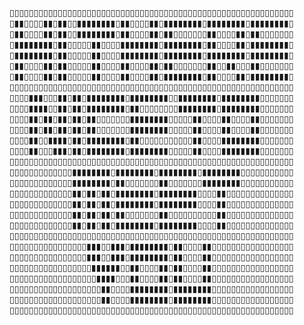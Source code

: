 ▯▯▯▯▯▯▯▯▯▯▯▯▯▯▯▯▯▯▯▯▯▯▯▯▯▯▯▯▯▯▯▯▯▯▯▯▯▯▯▯▯▯▯▯▯▯▯▯▯▯▯▯▯▯▯▯▯▯▯
▯▮▮▯▯▯▯▮▮▯▮▮▯▯▮▮▮▮▮▮▮▮▯▮▮▯▯▯▯▮▮▯▮▮▮▮▮▮▮▮▯▮▮▮▮▮▮▮▮▯▮▮▮▮▮▮▮▮▯
▯▮▮▯▯▯▯▮▮▯▮▮▯▯▮▮▮▮▮▮▮▮▯▮▮▯▯▯▯▮▮▯▮▮▯▯▯▯▯▯▯▮▮▯▯▯▯▮▮▯▮▮▯▯▯▯▯▯▯
▯▮▮▮▮▮▮▮▮▯▮▮▯▯▯▯▯▮▮▯▯▯▯▮▮▮▮▮▮▮▮▯▮▮▮▮▮▮▮▮▯▮▮▯▯▯▯▮▮▯▮▮▮▮▮▮▮▮▯
▯▮▮▮▮▮▮▮▮▯▮▮▯▯▯▯▯▮▮▯▯▯▯▮▮▮▮▮▮▮▮▯▮▮▮▮▮▮▮▮▯▮▮▮▮▮▮▮▮▯▮▮▮▮▮▮▮▮▯
▯▮▮▯▯▯▯▮▮▯▮▮▯▯▯▯▯▮▮▯▯▯▯▮▮▯▯▯▯▮▮▯▮▮▯▯▯▯▯▯▯▮▮▯▯▮▮▯▯▯▮▮▯▯▯▯▯▯▯
▯▮▮▯▯▯▯▮▮▯▮▮▯▯▯▯▯▮▮▯▯▯▯▮▮▯▯▯▯▮▮▯▮▮▮▮▮▮▮▮▯▮▮▯▯▯▯▮▮▯▮▮▮▮▮▮▮▮▯
▯▯▯▯▯▯▯▯▯▯▯▯▯▯▯▯▯▯▯▯▯▯▯▯▯▯▯▯▯▯▯▯▯▯▯▯▯▯▯▯▯▯▯▯▯▯▯▯▯▯▯▯▯▯▯▯▯▯▯
▯▯▯▯▮▮▮▯▯▯▮▮▯▮▮▯▮▮▮▮▮▮▮▮▯▮▮▮▮▮▮▮▮▯▯▮▮▮▮▮▮▮▮▯▮▮▮▮▮▮▮▮▯▯▯▯▯▯▯
▯▯▯▯▮▮▮▮▯▯▮▮▯▮▮▯▮▮▮▮▮▮▮▮▯▮▮▯▯▯▯▯▯▯▯▮▮▮▮▮▮▮▮▯▮▮▮▮▮▮▮▮▯▯▯▯▯▯▯
▯▯▯▯▮▮▯▮▮▯▮▮▯▮▮▯▮▮▯▯▯▯▯▯▯▮▮▮▮▮▮▮▮▯▯▯▯▯▮▮▯▯▯▯▮▮▯▯▯▯▮▮▯▯▯▯▯▯▯
▯▯▯▯▮▮▯▮▮▯▮▮▯▮▮▯▮▮▯▯▯▯▯▯▯▮▮▮▮▮▮▮▮▯▯▯▯▯▮▮▯▯▯▯▮▮▯▯▯▯▮▮▯▯▯▯▯▯▯
▯▯▯▯▮▮▯▯▮▮▮▮▯▮▮▯▮▮▮▮▮▮▮▮▯▮▮▯▯▯▯▯▯▯▯▯▯▯▮▮▯▯▯▯▮▮▮▮▮▮▮▮▯▯▯▯▯▯▯
▯▯▯▯▮▮▯▯▯▮▮▮▯▮▮▯▮▮▮▮▮▮▮▮▯▮▮▮▮▮▮▮▮▯▯▯▯▯▮▮▯▯▯▯▮▮▮▮▮▮▮▮▯▯▯▯▯▯▯
▯▯▯▯▯▯▯▯▯▯▯▯▯▯▯▯▯▯▯▯▯▯▯▯▯▯▯▯▯▯▯▯▯▯▯▯▯▯▯▯▯▯▯▯▯▯▯▯▯▯▯▯▯▯▯▯▯▯▯
▯▯▯▯▯▯▯▯▯▯▯▯▯▮▮▮▮▮▮▮▮▯▮▮▮▮▮▮▮▮▯▮▮▮▮▮▮▮▮▯▮▮▮▮▮▮▮▮▯▯▯▯▯▯▯▯▯▯▯
▯▯▯▯▯▯▯▯▯▯▯▯▯▮▮▮▮▮▮▮▮▯▮▮▯▯▯▯▯▯▯▮▮▯▯▯▯▯▯▯▮▮▮▮▮▮▮▮▯▯▯▯▯▯▯▯▯▯▯
▯▯▯▯▯▯▯▯▯▯▯▯▯▮▮▯▮▮▯▮▮▯▮▮▮▮▮▮▮▮▯▮▮▮▮▮▮▮▮▯▯▯▯▮▮▯▯▯▯▯▯▯▯▯▯▯▯▯▯
▯▯▯▯▯▯▯▯▯▯▯▯▯▮▮▯▮▮▯▮▮▯▮▮▮▮▮▮▮▮▯▮▮▮▮▮▮▮▮▯▯▯▯▮▮▯▯▯▯▯▯▯▯▯▯▯▯▯▯
▯▯▯▯▯▯▯▯▯▯▯▯▯▮▮▯▮▮▯▮▮▯▮▮▯▯▯▯▯▯▯▮▮▯▯▯▯▯▯▯▯▯▯▮▮▯▯▯▯▯▯▯▯▯▯▯▯▯▯
▯▯▯▯▯▯▯▯▯▯▯▯▯▮▮▯▮▮▯▮▮▯▮▮▮▮▮▮▮▮▯▮▮▮▮▮▮▮▮▯▯▯▯▮▮▯▯▯▯▯▯▯▯▯▯▯▯▯▯
▯▯▯▯▯▯▯▯▯▯▯▯▯▯▯▯▯▯▯▯▯▯▯▯▯▯▯▯▯▯▯▯▯▯▯▯▯▯▯▯▯▯▯▯▯▯▯▯▯▯▯▯▯▯▯▯▯▯▯
▯▯▯▯▯▯▯▯▯▯▯▯▯▯▯▯▮▮▮▯▯▮▮▮▯▮▮▮▮▮▮▮▮▯▮▮▯▯▯▯▮▮▯▯▯▯▯▯▯▯▯▯▯▯▯▯▯▯▯
▯▯▯▯▯▯▯▯▯▯▯▯▯▯▯▯▮▮▮▯▯▮▮▮▯▮▮▮▮▮▮▮▮▯▮▮▯▯▯▯▮▮▯▯▯▯▯▯▯▯▯▯▯▯▯▯▯▯▯
▯▯▯▯▯▯▯▯▯▯▯▯▯▯▯▯▯▮▮▮▮▮▮▯▯▮▮▯▯▯▯▮▮▯▮▮▯▯▯▯▮▮▯▯▯▯▯▯▯▯▯▯▯▯▯▯▯▯▯
▯▯▯▯▯▯▯▯▯▯▯▯▯▯▯▯▯▯▮▮▮▮▯▯▯▮▮▯▯▯▯▮▮▯▮▮▯▯▯▯▮▮▯▯▯▯▯▯▯▯▯▯▯▯▯▯▯▯▯
▯▯▯▯▯▯▯▯▯▯▯▯▯▯▯▯▯▯▯▮▮▯▯▯▯▮▮▮▮▮▮▮▮▯▮▮▮▮▮▮▮▮▯▯▯▯▯▯▯▯▯▯▯▯▯▯▯▯▯
▯▯▯▯▯▯▯▯▯▯▯▯▯▯▯▯▯▯▯▮▮▯▯▯▯▮▮▮▮▮▮▮▮▯▮▮▮▮▮▮▮▮▯▯▯▯▯▯▯▯▯▯▯▯▯▯▯▯▯
▯▯▯▯▯▯▯▯▯▯▯▯▯▯▯▯▯▯▯▯▯▯▯▯▯▯▯▯▯▯▯▯▯▯▯▯▯▯▯▯▯▯▯▯▯▯▯▯▯▯▯▯▯▯▯▯▯▯▯

